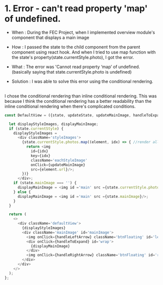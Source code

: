 # 1. Error - can't read property 'map' of undefined.

- When : During the FEC Project, when I implemented overview module's component that displays a main image

- How : I passed the state to the child component from the parent component using react hook. And when I tried to use map function with the state's property(state.currentStyle.photo), I got the error.

- What : The error was 'Cannot read property ‘map’ of undefined.
         (basically saying that state.currentStyle.photo is undefined)

- Solution : I was able to solve this error using the conditional rendering.
</br>
I chose the conditional rendering than inline conditional rendering. This was because I think the conditional rendering has a better readability than the inline conditional rendering when there's complicated conditions.

````javascript
const DefaultView = ({state, updateState, updateMainImage, handleToExpand, handleRightArrow, handleLeftArrow}) => {

  let displayStyleImages, displayMainImage;
  if (state.currentStyle) {
    displayStyleImages =
      <div className='styleImages'>
        {state.currentStyle.photos.map((element, idx) => { //render all style photos
          return <img
            id={idx}
            key={idx}
            className='eachStyleImage'
            onClick={updateMainImage}
            src={element.url}/>;
        })}
      </div>;
    if (state.mainImage === '') {
      displayMainImage = <img id ='main' src ={state.currentStyle.photos[0].url}/>;
    } else {
      displayMainImage = <img id ='main' src ={state.mainImage}/>;
    }
  }

  return (
    <>
      <div className='defaultView'>
        {displayStyleImages}
        <div className='mainImage' id='mainImage'>
          <img onClick={handleLeftArrow} className='btnFloating' id='left' src ='https://img.icons8.com/ios-filled/50/000000/long-arrow-left.png'></img>
          <div onClick={handleToExpand} id='wrap'>
            {displayMainImage}
          </div>
          <img onClick={handleRightArrow} className='btnFloating' id='right' src ='https://img.icons8.com/ios-filled/50/000000/long-arrow-right.png'></img>
        </div>
      </div>
    </>
  );
};
````